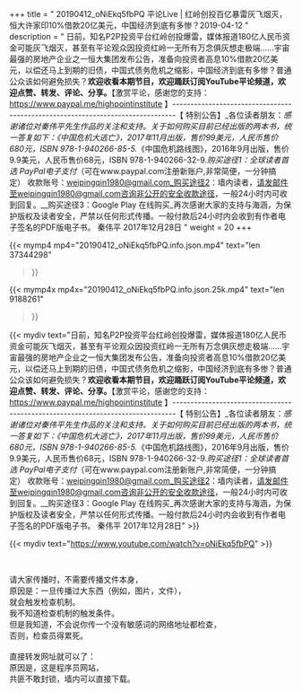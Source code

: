 +++
title = " 20190412_oNiEkq5fbPQ 平论Live | 红岭创投百亿暴雷灰飞烟灭，恒大许家印10%借款20亿美元，中国经济到底有多惨？2019-04-12 "
description = " 日前，知名P2P投资平台红岭创投爆雷，媒体报道180亿人民币资金可能灰飞烟灭，甚至有平论观众因投资红岭一无所有万念俱灰想走极端......宇宙最强的房地产企业之一恒大集团发布公告，准备向投资者高息10%借款20亿美元，以偿还马上到期的旧债，中国式债务危机之缩影，中国经济到底有多惨？普通公众该如何避免损失？__欢迎收看本期节目，欢迎踊跃订阅YouTube平论频道，欢迎点赞、转发、评论、分享。__【激赏平论，感谢您的支持：https://www.paypal.me/highpointinstitute 】_-------------------------------------------------------------------------------_【 特别公告】_各位读者朋友：_感谢诸位对秦伟平先生作品的关注和支持。_关于如何购买目前已经出版的两本书，统一答复如下：_《中国危机大逃亡》，2017年11月出版，售价99美元，人民币售价680元，ISBN 978-1-940266-85-5._《中国危机路线图》，2016年9月出版，售价9.9美元，人民币售价68元，ISBN 978-1-940266-32-9._购买途径1：全球读者首选 PayPal电子支付_（可在www.paypal.com注册新账户,非常简便，一分钟搞定）     收款账号：weipingqin1980@gmail.com_购买途径2：墙内读者，请发邮件至weipingqin1980@gmail.com咨询非公开的安全收款途径，一般24小时内可收到回复。__购买途径3：Google Play 在线购买_再次感谢大家的支持与海涵，为保护版权及读者安全，严禁以任何形式传播。一般付款后24小时内会收到有作者电子签名的PDF版电子书。     秦伟平     2017年12月28日 "
weight = 20
+++

{{< mymp4 mp4="20190412_oNiEkq5fbPQ.info.json.mp4" 
text="len 37344298"
>}}

{{< mymp4x  mp4x="20190412_oNiEkq5fbPQ.info.json.25k.mp4"
text="len 9188261"
>}}


{{< mydiv text="日前，知名P2P投资平台红岭创投爆雷，媒体报道180亿人民币资金可能灰飞烟灭，甚至有平论观众因投资红岭一无所有万念俱灰想走极端......宇宙最强的房地产企业之一恒大集团发布公告，准备向投资者高息10%借款20亿美元，以偿还马上到期的旧债，中国式债务危机之缩影，中国经济到底有多惨？普通公众该如何避免损失？__欢迎收看本期节目，欢迎踊跃订阅YouTube平论频道，欢迎点赞、转发、评论、分享。__【激赏平论，感谢您的支持：https://www.paypal.me/highpointinstitute 】_-------------------------------------------------------------------------------_【 特别公告】_各位读者朋友：_感谢诸位对秦伟平先生作品的关注和支持。_关于如何购买目前已经出版的两本书，统一答复如下：_《中国危机大逃亡》，2017年11月出版，售价99美元，人民币售价680元，ISBN 978-1-940266-85-5._《中国危机路线图》，2016年9月出版，售价9.9美元，人民币售价68元，ISBN 978-1-940266-32-9._购买途径1：全球读者首选 PayPal电子支付_（可在www.paypal.com注册新账户,非常简便，一分钟搞定）     收款账号：weipingqin1980@gmail.com_购买途径2：墙内读者，请发邮件至weipingqin1980@gmail.com咨询非公开的安全收款途径，一般24小时内可收到回复。__购买途径3：Google Play 在线购买_再次感谢大家的支持与海涵，为保护版权及读者安全，严禁以任何形式传播。一般付款后24小时内会收到有作者电子签名的PDF版电子书。     秦伟平     2017年12月28日" >}}
<br>

{{< mydiv text="https://www.youtube.com/watch?v=oNiEkq5fbPQ" >}}


<br>

请大家传播时，不需要传播文件本身，<br>
原因是：一旦传播过大东西（例如，图片，文件），<br>
就会触发检查机制。<br>
我不知道检查机制的触发条件。<br>
但是我知道，不会说你传一个没有敏感词的网络地址都检查，<br>
否则，检查员得累死。<br><br>
直接转发网址就可以了：<br>
原因是，这是程序员网站，<br>
共匪不敢封锁，墙内可以直接下载。


